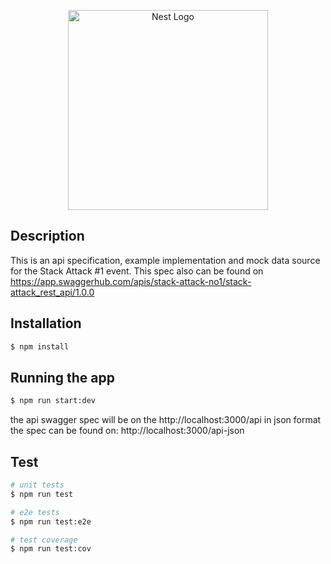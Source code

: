 <p align="center">
  <a href="http://nestjs.com/" target="blank"><img src="https://nestjs.com/img/logo_text.svg" width="320" alt="Nest Logo" /></a>
</p>

## Description

This is an api specification, example implementation and mock data source for the Stack Attack #1 event.
This spec also can be found on https://app.swaggerhub.com/apis/stack-attack-no1/stack-attack_rest_api/1.0.0

## Installation

```bash
$ npm install
```

## Running the app

```bash
$ npm run start:dev
```

the api swagger spec will be on the http://localhost:3000/api
in json format the spec can be found on: http://localhost:3000/api-json

## Test

```bash
# unit tests
$ npm run test

# e2e tests
$ npm run test:e2e

# test coverage
$ npm run test:cov
```
